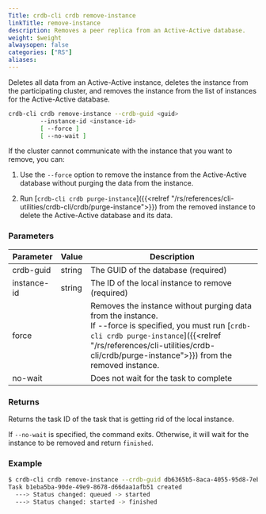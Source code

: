 ```yaml
---
Title: crdb-cli crdb remove-instance
linkTitle: remove-instance
description: Removes a peer replica from an Active-Active database.
weight: $weight
alwaysopen: false
categories: ["RS"]
aliases:
---
```


Deletes all data from an Active-Active instance, deletes the instance from the participating cluster, and removes the instance from the list of instances for the Active-Active database.

```sh
crdb-cli crdb remove-instance --crdb-guid <guid>
         --instance-id <instance-id>
         [ --force ]
         [ --no-wait ]
```

If the cluster cannot communicate with the instance that you want to remove, you can:

1. Use the `--force` option to remove the instance from the Active-Active database without purging the data from the instance.

1. Run [`crdb-cli crdb purge-instance`]({{<relref "/rs/references/cli-utilities/crdb-cli/crdb/purge-instance">}}) from the removed instance to delete the Active-Active database and its data.

### Parameters

| Parameter                    | Value  | Description|
|------------------------------|--------|------------|
| crdb-guid         | string | The GUID of the database (required) |
| instance-id | string | The ID of the local instance to remove (required) |
| force                        |        | Removes the instance without purging data from the instance. <br>If --force is specified, you must run [`crdb-cli crdb purge-instance`]({{<relref "/rs/references/cli-utilities/crdb-cli/crdb/purge-instance">}}) from the removed instance. |
| no-wait                      |        | Does not wait for the task to complete |

### Returns

Returns the task ID of the task that is getting rid of the local instance.

If `--no-wait` is specified, the command exits. Otherwise, it will wait for the instance to be removed and return `finished`.

### Example

```sh
$ crdb-cli crdb remove-instance --crdb-guid db6365b5-8aca-4055-95d8-7eb0105c0b35 --instance-id 2 --force
Task b1eba5ba-90de-49e9-8678-d66daa1afb51 created
  ---> Status changed: queued -> started
  ---> Status changed: started -> finished
```
